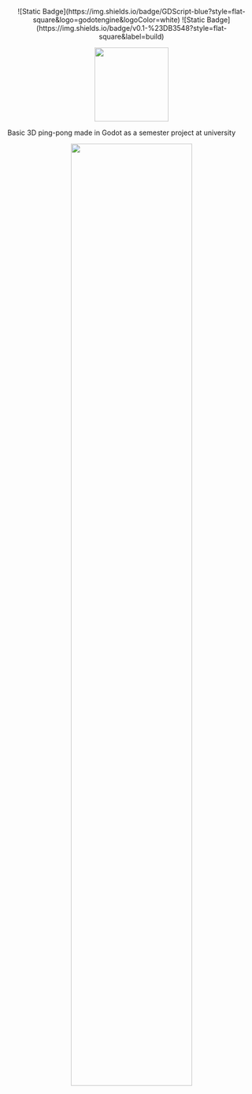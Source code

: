 <p align="center">
  ![Static Badge](https://img.shields.io/badge/GDScript-blue?style=flat-square&logo=godotengine&logoColor=white)
  ![Static Badge](https://img.shields.io/badge/v0.1-%23DB3548?style=flat-square&label=build)
</p>
<p align="center">
  <img src="https://github.com/kaekld/ping-pong-godot3d/blob/a95aa82055a876b56e33fa55f1a2efe860efda05/resources/logo.png" width="150">
</p>
<p>Basic 3D ping-pong made in Godot as a semester project at university</p>
<p align="center">
  <img src="https://github.com/kaekld/ping-pong-godot3d/blob/6bca9f2a4456e57cea9bfb7e652449a9ed086407/resources/preview.png" width="70%">
</p>
